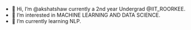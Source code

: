 - 👋 Hi, I’m @akshatshaw currently a 2nd year Undergrad @IIT_ROORKEE. 
- 👀 I’m interested in MACHINE LEARNING AND DATA SCIENCE.
- 🌱 I’m currently learning NLP.

<!---
akshatshaw/akshatshaw is a ✨ special ✨ repository because its `README.md` (this file) appears on your GitHub profile.
You can click the Preview link to take a look at your changes.
--->
